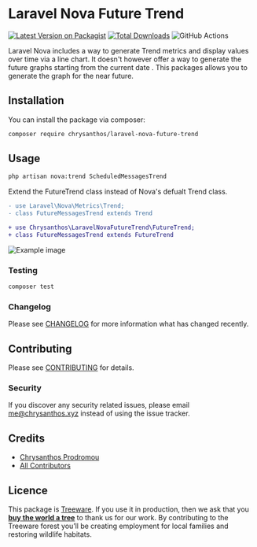 # Laravel Nova Future Trend

[![Latest Version on Packagist](https://img.shields.io/packagist/v/chrysanthos/laravel-nova-future-trend.svg?style=flat-square)](https://packagist.org/packages/chrysanthos/laravel-nova-future-trend)
[![Total Downloads](https://img.shields.io/packagist/dt/chrysanthos/laravel-nova-future-trend.svg?style=flat-square)](https://packagist.org/packages/chrysanthos/laravel-nova-future-trend)
![GitHub Actions](https://github.com/chrysanthos/laravel-nova-future-trend/actions/workflows/main.yml/badge.svg)

Laravel Nova includes a way to generate Trend metrics and display values over time via a line chart. It doesn't however offer a way to generate the future graphs starting from the current date . This packages allows you to generate the graph for the near future. 

## Installation

You can install the package via composer:

```bash
composer require chrysanthos/laravel-nova-future-trend
```

## Usage

```bash
php artisan nova:trend ScheduledMessagesTrend
```

Extend the FutureTrend class instead of Nova's defualt Trend class.
```diff
- use Laravel\Nova\Metrics\Trend;
- class FutureMessagesTrend extends Trend

+ use Chrysanthos\LaravelNovaFutureTrend\FutureTrend;
+ class FutureMessagesTrend extends FutureTrend

```

![Example image](https://chrysanthos.xyz/wp-content/uploads/2022/08/future-messages.png)


### Testing

```bash
composer test
```

### Changelog

Please see [CHANGELOG](CHANGELOG.md) for more information what has changed recently.

## Contributing

Please see [CONTRIBUTING](CONTRIBUTING.md) for details.

### Security

If you discover any security related issues, please email me@chrysanthos.xyz instead of using the issue tracker.

## Credits

-   [Chrysanthos Prodromou](https://github.com/chrysanthos)
-   [All Contributors](../../contributors)

## Licence

This package is [Treeware](https://treeware.earth). If you use it in production, then we ask that you [**buy the world a tree**](https://plant.treeware.earth/chrysanthos/laravel-nova-future-trend) to thank us for our work. By contributing to the Treeware forest you’ll be creating employment for local families and restoring wildlife habitats.
